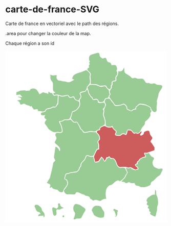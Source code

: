 # carte-de-france-SVG
Carte de france en vectoriel avec le path des régions.

.area pour changer la couleur de la map.

Chaque région a son id

![carte](https://raw.githubusercontent.com/tserofcj/carte-de-france-SVG/master/carte-de-france.png)

